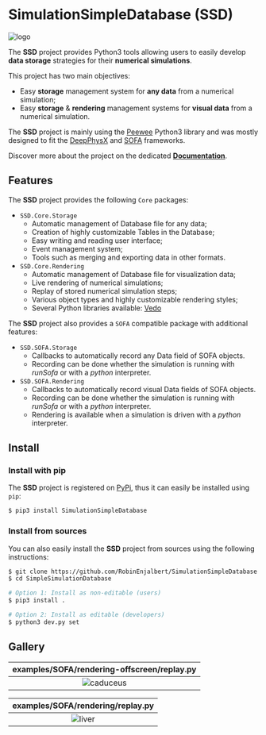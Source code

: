 # SimulationSimpleDatabase (SSD)

![logo](docs/src/_static/images/logo.svg)

The **SSD** project provides Python3 tools allowing users to easily develop **data storage** strategies for their
**numerical simulations**.

This project has two main objectives:
* Easy **storage** management system for **any data** from a numerical simulation;
* Easy **storage** & **rendering** management systems for **visual data** from a numerical simulation.

The **SSD** project is mainly using the [Peewee](http://docs.peewee-orm.com/en/latest/) Python3 library and was mostly 
designed to fit the [DeepPhysX](https://github.com/mimesis-inria/DeepPhysX) and 
[SOFA](https://www.sofa-framework.org/) frameworks.

Discover more about the project on the dedicated 
[**Documentation**](https://simulationsimpledatabase.readthedocs.io/en/latest/).

## Features

The **SSD** project provides the following `Core` packages:
* `SSD.Core.Storage`
  * Automatic management of Database file for any data;
  * Creation of highly customizable Tables in the Database;
  * Easy writing and reading user interface; 
  * Event management system;
  * Tools such as merging and exporting data in other formats.
* `SSD.Core.Rendering`
  * Automatic management of Database file for visualization data;
  * Live rendering of numerical simulations;
  * Replay of stored numerical simulation steps;
  * Various object types and highly customizable rendering styles;
  * Several Python libraries available: [Vedo](https://vedo.embl.es/)

The **SSD** project also provides a `SOFA` compatible package with additional features:
* `SSD.SOFA.Storage`
  * Callbacks to automatically record any Data field of SOFA objects.
  * Recording can be done whether the simulation is running with *runSofa* or with a *python* interpreter.
* `SSD.SOFA.Rendering`
  * Callbacks to automatically record visual Data fields of SOFA objects.
  * Recording can be done whether the simulation is running with *runSofa* or with a *python* interpreter.
  * Rendering is available when a simulation is driven with a *python* interpreter.


## Install

### Install with pip

The **SSD** project is registered on [PyPi]('https://pypi.org/project/SimulationSimpleDatabase/), thus it can easily 
be installed using `pip`:

``` bash
$ pip3 install SimulationSimpleDatabase
```

### Install from sources

You can also easily install the **SSD** project from sources using the following instructions:

``` bash
$ git clone https://github.com/RobinEnjalbert/SimulationSimpleDatabase.git
$ cd SimpleSimulationDatabase

# Option 1: Install as non-editable (users)
$ pip3 install .

# Option 2: Install as editable (developers)
$ python3 dev.py set
```


## Gallery

|      **examples/SOFA/rendering-offscreen/replay.py**      |
|:---------------------------------------------------------:|
| ![caduceus](docs/src/_static/images/gallery_caduceus.png) |

|        **examples/SOFA/rendering/replay.py**        |
|:---------------------------------------------------:|
| ![liver](docs/src/_static/images/gallery_liver.png) |